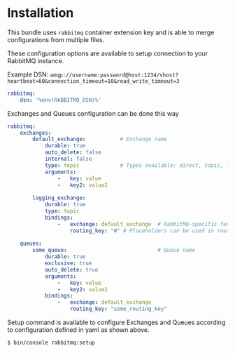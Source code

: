 # Installation

This bundle uses `rabbitmq` container extension key and is able to merge configurations from multiple files.

These configuration options are available to setup connection to your RabbitMQ instance. 

Example DSN: `amqp://username:password@host:1234/vhost?heartbeat=60&connection_timeout=10&read_write_timeout=3`

```yaml
rabbitmq:
    dsn: '%env(RABBITMQ_DSN)%'
```

Exchanges and Queues configuration can be done this way

```yaml
rabbitmq:
    exchanges:
        default_exchange:           # Exchange name
            durable: true
            auto_delete: false
            internal: false
            type: topic             # Types available: direct, topic, fanout, headers | see https://www.rabbitmq.com/tutorials/amqp-concepts.html#exchanges
            arguments:
                -   key: value
                -   key2: value2
        
        logging_exchange:
            durable: true
            type: topic
            bindings:
                -   exchange: default_exchange  # RabbitMQ-specific functionality = exchange-to-exchange bindings
                    routing_key: "#" # Placeholders can be used in routing keys: * (star) can substitute for exactly one word, # (hash) can substitute for zero or more words
  
    queues:
        some_queue:                             # Queue name
            durable: true
            exclusive: true
            auto_delete: true
            arguments:
                -   key: value
                -   key2: value2
            bindings:
                -   exchange: default_exchange
                    routing_key: "some_routing_key"
```

Setup command is available to configure Exchanges and Queues according to configuration defined in yaml as shown above.

```sh
$ bin/console rabbitmq:setup
```
